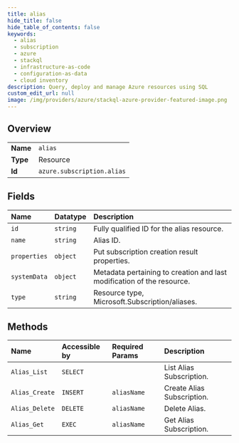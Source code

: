 ```yaml
---
title: alias
hide_title: false
hide_table_of_contents: false
keywords:
  - alias
  - subscription
  - azure    
  - stackql
  - infrastructure-as-code
  - configuration-as-data
  - cloud inventory
description: Query, deploy and manage Azure resources using SQL
custom_edit_url: null
image: /img/providers/azure/stackql-azure-provider-featured-image.png
---
```

  
    

## Overview
<table><tbody>
<tr><td><b>Name</b></td><td><code>alias</code></td></tr>
<tr><td><b>Type</b></td><td>Resource</td></tr>
<tr><td><b>Id</b></td><td><code>azure.subscription.alias</code></td></tr>
</tbody></table>

## Fields
| Name | Datatype | Description |
|:-----|:---------|:------------|
| `id` | `string` | Fully qualified ID for the alias resource. |
| `name` | `string` | Alias ID. |
| `properties` | `object` | Put subscription creation result properties. |
| `systemData` | `object` | Metadata pertaining to creation and last modification of the resource. |
| `type` | `string` | Resource type, Microsoft.Subscription/aliases. |
## Methods
| Name | Accessible by | Required Params | Description |
|:-----|:--------------|:----------------|:------------|
| `Alias_List` | `SELECT` |  | List Alias Subscription. |
| `Alias_Create` | `INSERT` | `aliasName` | Create Alias Subscription. |
| `Alias_Delete` | `DELETE` | `aliasName` | Delete Alias. |
| `Alias_Get` | `EXEC` | `aliasName` | Get Alias Subscription. |
